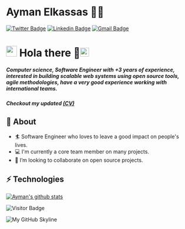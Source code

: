 # Ayman Elkassas 👨‍💻
[![Twitter Badge](https://img.shields.io/badge/@ayman-elkassas-30302f?style=flat&logo=twitter&logoColor=blue)](https://twitter.com/Aymanlkassas)
[![Linkedin Badge](https://img.shields.io/badge/aymanelkassas-30302f?style=flat&logo=linkedin&logoColor=white)](https://www.linkedin.com/in/ayman-elkassas/)
[![Gmail Badge](https://img.shields.io/badge/aymanelkassas@mans.edu.eg-30302f?style=flat&logo=Gmail&logoColor=red)](mailto:aymanelkassas@mans.edu.eg)


# <img src="https://github.com/TheDudeThatCode/TheDudeThatCode/blob/master/Assets/Hi.gif" width="29px"> Hola there 👋<img src="https://github.com/TheDudeThatCode/TheDudeThatCode/blob/master/Assets/Earth.gif" width="24px">           
##### Computer science, Software Engineer with +3 years of experience, interested in building scalable web systems using open source tools, agile methodologies, have a very good experience working with international teams.
##### Checkout my updated [(CV)](Link)

## 🧐 About
- 🏄‍ Software Engineer who loves to leave a good impact on people's lives.
- 💻 I'm currently a core team member on many projects.
- 👯 I’m looking to collaborate on open source projects.

## ⚡ Technologies

[![Ayman's github stats](https://github-readme-stats.vercel.app/api?username=ayman-elkassas&count_private=true&show_icons=true&title_color=fff&icon_color=79ff97&text_color=9f9f9f&bg_color=151515)]()

![Visitor Badge](https://visitor-badge.laobi.icu/badge?page_id=aymanelkassas)

![My GitHub Skyline](https://skyline.github.com/ayman-elkassas/2021)
